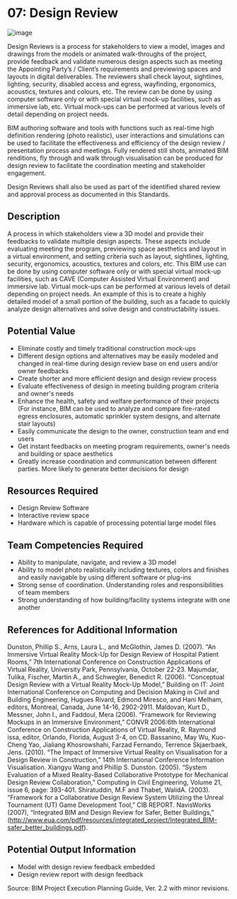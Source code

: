 # 07: Design Review

![image](https://github.com/user-attachments/assets/e8748945-5e8f-4db4-906f-da5bf669b3bb)

Design Reviews is a process for stakeholders to view a model, images and drawings from the models or animated walk-throughs of the project, provide feedback and validate numerous design aspects such as meeting the Appointing Party’s / Client’s requirements and previewing spaces and layouts in digital deliverables. The reviewers shall check layout, sightlines, lighting, security, disabled access and egress, wayfinding, ergonomics, acoustics, textures and colours, etc. The review can be done by using computer software only or with special virtual mock-up facilities, such as immersive lab, etc. Virtual mock-ups can be performed at various levels of detail depending on project needs. ​

BIM authoring software and tools with functions such as real-time high definition rendering (photo realistic), user interactions and simulations can be used to facilitate the effectiveness and efficiency of the design review / presentation process and meetings. Fully rendered still shots, animated BIM renditions, fly through and walk through visualisation can be produced for design review to facilitate the coordination meeting and stakeholder engagement. ​

Design Reviews shall also be used as part of the identified shared review and approval process as documented in this Standards.​

## Description
A process in which stakeholders view a 3D model and provide their feedbacks to validate multiple design aspects. These aspects include evaluating meeting the program, previewing space aesthetics and layout in a virtual environment, and setting criteria such as layout, sightlines, lighting, security, ergonomics, acoustics, textures and colors, etc. This BIM use can be done by using computer software only or with special virtual mock-up facilities, such as CAVE (Computer Assisted Virtual Environment) and immersive lab. Virtual mock-ups can be performed at various levels of detail depending on project needs. An example of this is to create a highly detailed model of a small portion of the building, such as a facade to quickly analyze design alternatives and solve design and constructability issues.

## Potential Value
-	Eliminate costly and timely traditional construction mock-ups
-	Different design options and alternatives may be easily modeled and changed in real-time during design review base on end users and/or owner feedbacks
-	Create shorter and more efficient design and design review process
-	Evaluate effectiveness of design in meeting building program criteria and owner's needs
-	Enhance the health, safety and welfare performance of their projects (For instance, BIM can be used to analyze and compare fire-rated egress enclosures, automatic sprinkler system designs, and alternate stair layouts)
-	Easily communicate the design to the owner, construction team and end users
-	Get instant feedbacks on meeting program requirements, owner's needs and building or space aesthetics
-	Greatly increase coordination and communication between different parties. More likely to generate better decisions for design

## Resources Required
-	Design Review Software
-	Interactive review space
-	Hardware which is capable of processing potential large model files

## Team Competencies Required
-	Ability to manipulate, navigate, and review a 3D model
-	Ability to model photo realistically including textures, colors and finishes and easily navigable by using different software or plug-ins
-	Strong sense of coordination. Understanding roles and responsibilities of team members
-	Strong understanding of how building/facility systems integrate with one another

## References for Additional Information
Dunston, Phillip S., Arns, Laura L., and McGlothin, James D. (2007). “An Immersive Virtual Reality Mock-Up for Design Review of Hospital Patient Rooms,” 7th International Conference on Construction Applications of Virtual Reality, University Park, Pennsylvania, October 22-23.
Majumdar, Tulika, Fischer, Martin A., and Schwegler, Benedict R. (2006). “Conceptual Design Review with a Virtual Reality Mock-Up Model,” Building on IT: Joint International Conference on Computing and Decision Making in Civil and Building Engineering, Hugues Rivard, Edmond Miresco, and Hani Melham, editors, Montreal, Canada, June 14-16, 2902-2911.
Maldovan, Kurt D., Messner, John I., and Faddoul, Mera (2006). “Framework for Reviewing Mockups in an Immersive Environment,” CONVR 2006:6th International Conference on Construction Applications of Virtual Reality, R. Raymond issa, editor, Orlando, Florida, August 3-4, on CD.
Bassanino, May Wu, Kuo-Cheng Yao, Jialiang Khosrowshahi, Farzad Fernando, Terrence Skjaerbaek, Jens. (2010). “The Impact of Immersive Virtual Reality on Visualisation for a Design Review in Construction,” 14th International Conference Information Visualisation.
Xiangyu Wang and Phillip S. Dunston. (2005). “System Evaluation of a Mixed Reality-Based Collaborative Prototype for Mechanical Design Review Collaboration,” Computing in Civil Engineering, Volume 21, issue 6, page: 393-401.
Shiratuddin, M.F and Thabet, WalidA. (2003). “Framework for a Collaborative Design Review System Utilizing the Unreal Tournament (UT) Game Development Tool,” CIB REPORT.
NavisWorks (2007), “Integrated BIM and Design Review for Safer, Better Buildings,” (http://www.eua.com/pdf/resources/integrated_project/Integrated_BIM-safer_better_buildings.pdf). 

## Potential Output Information
-	Model with design review feedback embedded
-	Design review report with design feedback
 
Source:  BIM Project Execution Planning Guide, Ver. 2.2 with minor revisions.

